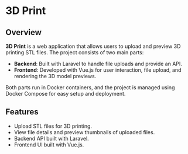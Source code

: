 # 3D Print

## Overview

**3D Print** is a web application that allows users to upload and preview 3D printing STL files. The project consists of two main parts:

- **Backend**: Built with Laravel to handle file uploads and provide an API.
- **Frontend**: Developed with Vue.js for user interaction, file upload, and rendering the 3D model previews.

Both parts run in Docker containers, and the project is managed using Docker Compose for easy setup and deployment.

## Features

- Upload STL files for 3D printing.
- View file details and preview thumbnails of uploaded files.
- Backend API built with Laravel.
- Frontend UI built with Vue.js.
